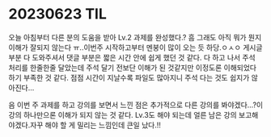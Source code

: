 # 20230623 TIL

오늘 아침부터 다른 분의 도움을 받아 Lv.2 과제를 완성했다.? 흠 그래도 아직 뭐가 뭔지 이해가 잘되지 않는다 ㅠ..이번주 시작하고부터 멘붕이 많이 오는 듯 하당.ㅇㅅㅇ 게시글 부분 다 도와주셔서 댓글 부분은 짧은 시간 안에 쉽게 했던 것 같다. 다 하고 나서 주석 처리를 한줄한줄 달았는데 주석 달기 전보단 이해가 된 것같지만 이정도론 이해되었다 하기 부족한 것 같다. 점점 시간이 지날수록 파일도 많아지니 주석 다는 것도 쉽지가 않아진다...

음 이번 주 과제를 하고 강의를 보면서 느낀 점은 추가적으로 다른 강의를 봐야겠다...?이 강의 하나만으론 이해가 되지 않는 것 같다. Lv.3도 해야 되는데 얼른 남은 강의 보고해야겠다.자꾸 해야 할 게 밀리는 느낌인데 큰일 났다.!!
